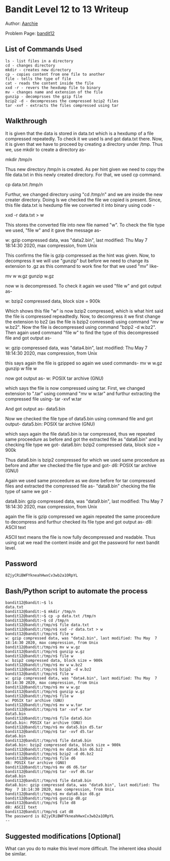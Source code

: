 # Bandit Level 12 to 13 Writeup

Author: [Aarchie](https://github.com/aarchie-r)

Problem Page: [bandit12](https://overthewire.org/bandit/bandit12)

## List of Commands Used
```
ls - list files in a directory
cd - changes directory
mkdir - creates new directory
cp - copies content from one file to another
file - tells the type of file
cat - reads the content inside the file
xxd -r - revers the hexdump file to binary
mv - changes name and extension of the file
gunzip - decomprsses the gzip file
bzip2 -d - decompresses the compressed bzip2 files
tar -xvf - extracts the files compressed using tar

```

## Walkthrough

It is given that the data is stored in data.txt which is a hexdump of a file compressed repeatedly. To check it we used ls and got data.txt there. Now, it is given that we have to proceed by creating a directory under /tmp. Thus we, use mkdir to create a directory as-

mkdir /tmp/n

Thus new directory /tmp/n is created. As per hint given we need to copy the file data.txt in this newly created directory. For that, we used cp command.

cp data.txt /tmp/n


Furthur, we changed directory using "cd /tmp/n" and we are inside the new creater directory. Doing ls we checked the file we copied is present. Since, this file data.txt is hexdump file we converted it into binary using code -

xxd -r data.txt > w

This stores the converted file into new file named "w". To check the file type we used, "file w" and it gave the message as-

w: gzip compressed data, was "data2.bin", last modified: Thu May  7 18:14:30 2020, max compression, from Unix

This confirms the file is gzip compressed as the hint was given. Now, to decompress it we will use "gunzip" but before we need to change its extension to .gz as this command to work fine for that we used "mv" like-

mv w w.gz
gunzip w.gz

now w is decompressed. To check it again we used "file w" and got output as-

w: bzip2 compressed data, block size = 900k

Which shows this file "w" is now bzip2 compressed, which is what hint said the file is compressed repeadtedly. Now, to decompress it we first change the extension to bz2 (as the file is bzip2 comressed) using command "mv w w.bz2". Now the file is decompressed using command "bzip2 -d w.bz2". Then again used command "file w" to find the type of this decompressed file and got output as-

w: gzip compressed data, was "data4.bin", last modified: Thu May  7 18:14:30 2020, max compression, from Unix

this says again the file is gzipped so again we used commands-
mv w w.gz
gunzip w
file w

now got output as-
w: POSIX tar archive (GNU)

which says the file is now compressed using tar. First, we changed extension to ".tar" using command "mv w w.tar" and furthur extracting the compressed file using-
tar -xvf w.tar

And got output as-
data5.bin

Now we checked the file type of data5.bin using command file and got output-
data5.bin: POSIX tar archive (GNU)

which says again the file data5.bin is tar compressed, thus we repeated same proceedure as before and got the extracted file as "data6.bin" and by checking file type we got-
data6.bin: bzip2 compressed data, block size = 900k

Thus data6.bin is bzip2 compressed for which we used same proceedure as before and after we checked the file type and got-
d6: POSIX tar archive (GNU)

Again we used same proceedure as we done before for tar compressed files and extracted the compressed file as- "data8.bin"
checking the file type of same we got -

data8.bin: gzip compressed data, was "data9.bin", last modified: Thu May  7 18:14:30 2020, max compression, from Unix

again the file is gzip compressed we again repeated the same proceedure to decompress and furthur checked its file type and got output as-
d8: ASCII text

ASCII text means the file is now fully decompressed and readable. Thus using cat we read the content inside and got the password for next bandit level.


## Password
`8ZjyCRiBWFYkneahHwxCv3wb2a1ORpYL`

## Bash/Python script to automate the process
```
bandit12@bandit:~$ ls
data.txt
bandit12@bandit:~$ mkdir /tmp/n
bandit12@bandit:~$ cp -p data.txt /tmp/n
bandit12@bandit:~$ cd /tmp/n
bandit12@bandit:/tmp/n$ file data.txt
bandit12@bandit:/tmp/n$ xxd -r data.txt > w
bandit12@bandit:/tmp/n$ file w
w: gzip compressed data, was "data2.bin", last modified: Thu May  7 18:14:30 2020, max compression, from Unix
bandit12@bandit:/tmp/n$ mv w w.gz
bandit12@bandit:/tmp/n$ gunzip w.gz
bandit12@bandit:/tmp/n$ file w
w: bzip2 compressed data, block size = 900k
bandit12@bandit:/tmp/n$ mv w w.bz2
bandit12@bandit:/tmp/n$ bzip2 -d w.bz2
bandit12@bandit:/tmp/n$ file w
w: gzip compressed data, was "data4.bin", last modified: Thu May  7 18:14:30 2020, max compression, from Unix
bandit12@bandit:/tmp/n$ mv w w.gz
bandit12@bandit:/tmp/n$ gunzip w.gz
bandit12@bandit:/tmp/n$ file w
w: POSIX tar archive (GNU)
bandit12@bandit:/tmp/n$ mv w w.tar
bandit12@bandit:/tmp/n$ tar -xvf w.tar
data5.bin
bandit12@bandit:/tmp/n$ file data5.bin
data5.bin: POSIX tar archive (GNU)
bandit12@bandit:/tmp/n$ mv data5.bin d5.tar
bandit12@bandit:/tmp/n$ tar -xvf d5.tar
data6.bin
bandit12@bandit:/tmp/n$ file data6.bin
data6.bin: bzip2 compressed data, block size = 900k
bandit12@bandit:/tmp/n$ mv data6.bin d6.bz2
bandit12@bandit:/tmp/n$ bzip2 -d d6.bz2
bandit12@bandit:/tmp/n$ file d6
d6: POSIX tar archive (GNU)
bandit12@bandit:/tmp/n$ mv d6 d6.tar
bandit12@bandit:/tmp/n$ tar -xvf d6.tar
data8.bin
bandit12@bandit:/tmp/n$ file data8.bin
data8.bin: gzip compressed data, was "data9.bin", last modified: Thu May  7 18:14:30 2020, max compression, from Unix
bandit12@bandit:/tmp/n$ mv data8.bin d8.gz
bandit12@bandit:/tmp/n$ gunzip d8.gz
bandit12@bandit:/tmp/n$ file d8
d8: ASCII text
bandit12@bandit:/tmp/n$ cat d8
The password is 8ZjyCRiBWFYkneahHwxCv3wb2a1ORpYL
--

```

## Suggested modifications [Optional]
What can you do to make this level more difficult. The inherent idea should be similar.


